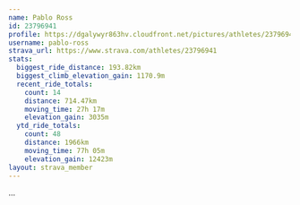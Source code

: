 ```yaml
---
name: Pablo Ross
id: 23796941
profile: https://dgalywyr863hv.cloudfront.net/pictures/athletes/23796941/14615399/1/large.jpg
username: pablo-ross
strava_url: https://www.strava.com/athletes/23796941
stats:
  biggest_ride_distance: 193.82km
  biggest_climb_elevation_gain: 1170.9m
  recent_ride_totals:
    count: 14
    distance: 714.47km
    moving_time: 27h 17m
    elevation_gain: 3035m
  ytd_ride_totals:
    count: 48
    distance: 1966km
    moving_time: 77h 05m
    elevation_gain: 12423m
layout: strava_member
--- 
```

...
